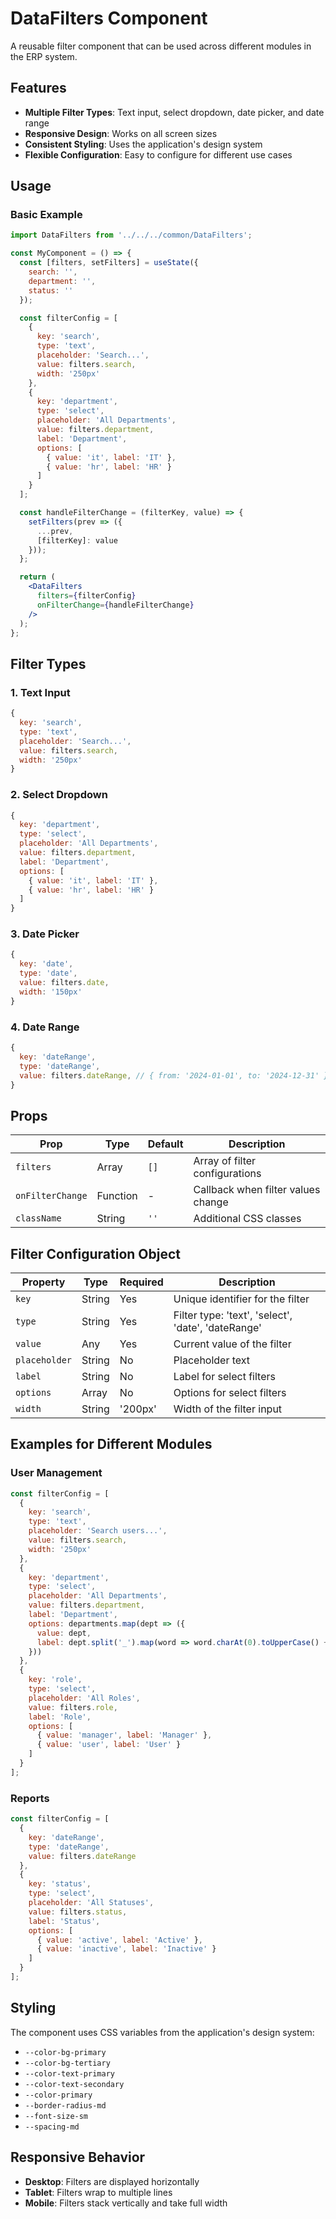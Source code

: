 # DataFilters Component

A reusable filter component that can be used across different modules in the ERP system.

## Features

- **Multiple Filter Types**: Text input, select dropdown, date picker, and date range
- **Responsive Design**: Works on all screen sizes
- **Consistent Styling**: Uses the application's design system
- **Flexible Configuration**: Easy to configure for different use cases

## Usage

### Basic Example

```jsx
import DataFilters from '../../../common/DataFilters';

const MyComponent = () => {
  const [filters, setFilters] = useState({
    search: '',
    department: '',
    status: ''
  });

  const filterConfig = [
    {
      key: 'search',
      type: 'text',
      placeholder: 'Search...',
      value: filters.search,
      width: '250px'
    },
    {
      key: 'department',
      type: 'select',
      placeholder: 'All Departments',
      value: filters.department,
      label: 'Department',
      options: [
        { value: 'it', label: 'IT' },
        { value: 'hr', label: 'HR' }
      ]
    }
  ];

  const handleFilterChange = (filterKey, value) => {
    setFilters(prev => ({
      ...prev,
      [filterKey]: value
    }));
  };

  return (
    <DataFilters
      filters={filterConfig}
      onFilterChange={handleFilterChange}
    />
  );
};
```

## Filter Types

### 1. Text Input
```jsx
{
  key: 'search',
  type: 'text',
  placeholder: 'Search...',
  value: filters.search,
  width: '250px'
}
```

### 2. Select Dropdown
```jsx
{
  key: 'department',
  type: 'select',
  placeholder: 'All Departments',
  value: filters.department,
  label: 'Department',
  options: [
    { value: 'it', label: 'IT' },
    { value: 'hr', label: 'HR' }
  ]
}
```

### 3. Date Picker
```jsx
{
  key: 'date',
  type: 'date',
  value: filters.date,
  width: '150px'
}
```

### 4. Date Range
```jsx
{
  key: 'dateRange',
  type: 'dateRange',
  value: filters.dateRange, // { from: '2024-01-01', to: '2024-12-31' }
}
```

## Props

| Prop | Type | Default | Description |
|------|------|---------|-------------|
| `filters` | Array | `[]` | Array of filter configurations |
| `onFilterChange` | Function | - | Callback when filter values change |
| `className` | String | `''` | Additional CSS classes |

## Filter Configuration Object

| Property | Type | Required | Description |
|----------|------|----------|-------------|
| `key` | String | Yes | Unique identifier for the filter |
| `type` | String | Yes | Filter type: 'text', 'select', 'date', 'dateRange' |
| `value` | Any | Yes | Current value of the filter |
| `placeholder` | String | No | Placeholder text |
| `label` | String | No | Label for select filters |
| `options` | Array | No | Options for select filters |
| `width` | String | '200px' | Width of the filter input |

## Examples for Different Modules

### User Management
```jsx
const filterConfig = [
  {
    key: 'search',
    type: 'text',
    placeholder: 'Search users...',
    value: filters.search,
    width: '250px'
  },
  {
    key: 'department',
    type: 'select',
    placeholder: 'All Departments',
    value: filters.department,
    label: 'Department',
    options: departments.map(dept => ({
      value: dept,
      label: dept.split('_').map(word => word.charAt(0).toUpperCase() + word.slice(1)).join(' ')
    }))
  },
  {
    key: 'role',
    type: 'select',
    placeholder: 'All Roles',
    value: filters.role,
    label: 'Role',
    options: [
      { value: 'manager', label: 'Manager' },
      { value: 'user', label: 'User' }
    ]
  }
];
```

### Reports
```jsx
const filterConfig = [
  {
    key: 'dateRange',
    type: 'dateRange',
    value: filters.dateRange
  },
  {
    key: 'status',
    type: 'select',
    placeholder: 'All Statuses',
    value: filters.status,
    label: 'Status',
    options: [
      { value: 'active', label: 'Active' },
      { value: 'inactive', label: 'Inactive' }
    ]
  }
];
```

## Styling

The component uses CSS variables from the application's design system:

- `--color-bg-primary`
- `--color-bg-tertiary`
- `--color-text-primary`
- `--color-text-secondary`
- `--color-primary`
- `--border-radius-md`
- `--font-size-sm`
- `--spacing-md`

## Responsive Behavior

- **Desktop**: Filters are displayed horizontally
- **Tablet**: Filters wrap to multiple lines
- **Mobile**: Filters stack vertically and take full width 